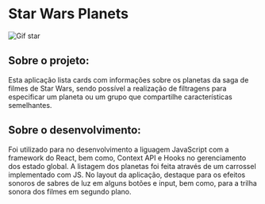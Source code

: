 # Star Wars Planets

![Gif star](https://github.com/Igormcf/star-wars-planets/blob/main/starwarsplanets.gif)

## Sobre o projeto:

Esta aplicação lista cards com informações sobre os planetas da saga de filmes de Star Wars, sendo possível a realização de filtragens para especificar um planeta ou um grupo que compartilhe características semelhantes.

## Sobre o desenvolvimento:

Foi utilizado para no desenvolvimento a liguagem JavaScript com a framework do React, bem como, Context API e Hooks no gerenciamento dos estado global.
A listagem dos planetas foi feita através de um carrossel implementado com JS. No layout da aplicação, destaque para os efeitos sonoros de sabres de luz em alguns botões e input, bem como, para a trilha sonora dos filmes em segundo plano.
